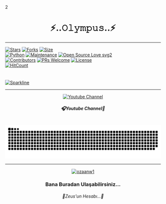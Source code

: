 2<h1 align="center">⚡..𝙾𝚕𝚢𝚖𝚙𝚞𝚜..⚡</h1>

___

[![Stars](https://img.shields.io/github/stars/TeamUltroid/Ultroid?style=flat-square&color=yellow)]()
[![Forks](https://img.shields.io/github/forks/TeamUltroid/Ultroid?style=flat-square&color=orange)]()
[![Size](https://img.shields.io/github/repo-size/TeamUltroid/Ultroid?style=flat-square&color=green)]()   
[![Python](https://img.shields.io/badge/Python-v3.9-blue)](https://www.python.org/)
[![Maintenance](https://img.shields.io/badge/Maintained%3F-yes-green.svg)]()
[![Open Source Love svg2](https://badges.frapsoft.com/os/v2/open-source.svg?v=103)]()   
[![Contributors](https://img.shields.io/github/contributors/TeamUltroid/Ultroid?style=flat-square&color=green)]()
[![PRs Welcome](https://img.shields.io/badge/PRs-welcome-brightgreen.svg?style=flat-square)](https://makeapullrequest.com)
[![License](https://img.shields.io/badge/License-AGPL-blue)]()   
[![HitCount](http://hits.dwyl.com/Teamultroid/Teamultroid/Ultroid.svg)]()   

#

[![Sparkline](https://stars.medv.io/Teamultroid/Ultroid.svg)]()

___

<p align="center">
  <a href="https://youtube.com/channel/UCVoKZU3pWu4bsj-tb40QEMQ"><img title="Youtube Channel" src="https://github.com/Alien-alfa/Alien-alfa/blob/beta/MD-Images/yt.png?raw=true" width="130"></a>
</p>

 <div align="center">
  <a href="https://alien-alfa.github.io"><span class="zeus"> </a></span>
  <h5>🎧Youtube Channel📣</h5>
 </div>

#

 <div align="center">

 [![Run on Repl.it](https://github.com/Platane/snk/raw/output/github-contribution-grid-snake.svg)](https://youtube.com/channel/UCVoKZU3pWu4bsj-tb40QEMQ)
 
 <div align="left">

---

<p align="center">
<a href="https://instagram.com/ozaanw1" target="blank"><img align="center" src="https://cdn.jsdelivr.net/npm/simple-icons@3.0.1/icons/instagram.svg" alt="ozaanw1" height="36" width="46" /></a>
<h3 align="center">Bana Buradan Ulaşabilirsiniz...</h3>
<h6 align="center">👑Zeus'un Hesabı...👑</h6>



